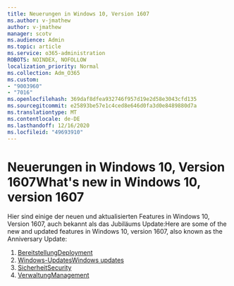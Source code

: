 ```yaml
---
title: Neuerungen in Windows 10, Version 1607
ms.author: v-jmathew
author: v-jmathew
manager: scotv
ms.audience: Admin
ms.topic: article
ms.service: o365-administration
ROBOTS: NOINDEX, NOFOLLOW
localization_priority: Normal
ms.collection: Adm_O365
ms.custom:
- "9003960"
- "7016"
ms.openlocfilehash: 369daf8dfea932746f957d19e2d58e3043cfd135
ms.sourcegitcommit: e25893be57e1c4ced8e646d0fa3d0e8489880d7a
ms.translationtype: MT
ms.contentlocale: de-DE
ms.lasthandoff: 12/16/2020
ms.locfileid: "49693910"
---
```

# <a name="whats-new-in-windows-10-version-1607"></a><span data-ttu-id="d7bc9-102">Neuerungen in Windows 10, Version 1607</span><span class="sxs-lookup"><span data-stu-id="d7bc9-102">What's new in Windows 10, version 1607</span></span>

<span data-ttu-id="d7bc9-103">Hier sind einige der neuen und aktualisierten Features in Windows 10, Version 1607, auch bekannt als das Jubiläums Update:</span><span class="sxs-lookup"><span data-stu-id="d7bc9-103">Here are some of the new and updated features in Windows 10, version 1607, also known as the Anniversary Update:</span></span>

1. [<span data-ttu-id="d7bc9-104">Bereitstellung</span><span class="sxs-lookup"><span data-stu-id="d7bc9-104">Deployment</span></span>](https://go.microsoft.com/fwlink/?linkid=2114462)
2. [<span data-ttu-id="d7bc9-105">Windows-Updates</span><span class="sxs-lookup"><span data-stu-id="d7bc9-105">Windows updates</span></span>](https://go.microsoft.com/fwlink/?linkid=2114463)
3. [<span data-ttu-id="d7bc9-106">Sicherheit</span><span class="sxs-lookup"><span data-stu-id="d7bc9-106">Security</span></span>](https://go.microsoft.com/fwlink/?linkid=2114270)
4. [<span data-ttu-id="d7bc9-107">Verwaltung</span><span class="sxs-lookup"><span data-stu-id="d7bc9-107">Management</span></span>](https://go.microsoft.com/fwlink/?linkid=2114271)
